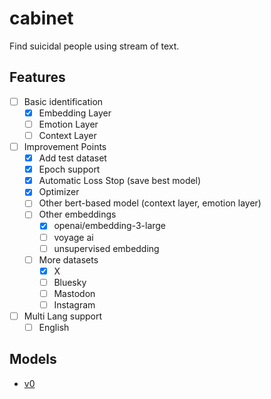 # cabinet

Find suicidal people using stream of text.

## Features

- [ ] Basic identification
  - [x] Embedding Layer
  - [ ] Emotion Layer
  - [ ] Context Layer
- [ ] Improvement Points
  - [x] Add test dataset
  - [x] Epoch support
  - [x] Automatic Loss Stop (save best model)
  - [x] Optimizer
  - [ ] Other bert-based model (context layer, emotion layer)
  - [ ] Other embeddings
    - [x] openai/embedding-3-large
    - [ ] voyage ai
    - [ ] unsupervised embedding
  - [ ] More datasets
    - [x] X
    - [ ] Bluesky
    - [ ] Mastodon
    - [ ] Instagram
- [ ] Multi Lang support
  - [ ] English

## Models

- [v0](https://minio.misile.xyz/noa/models/cabinet_v0.pth.zst)

